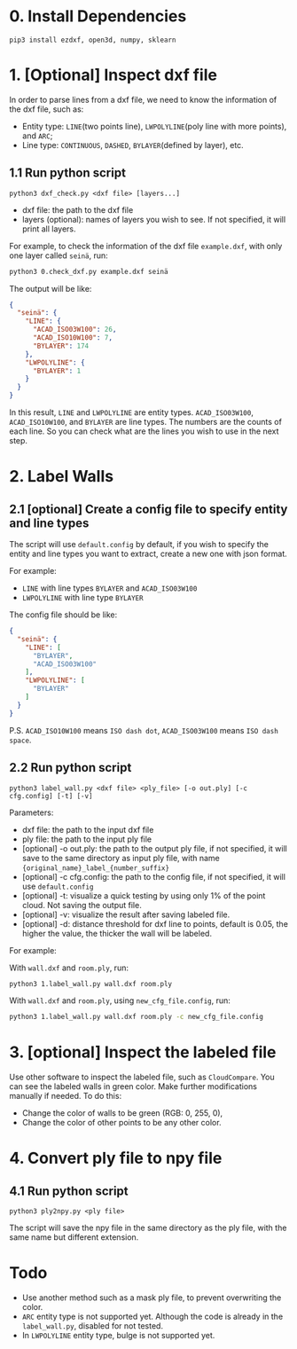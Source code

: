 # 0. Install Dependencies

```
pip3 install ezdxf, open3d, numpy, sklearn
```

# 1. [Optional] Inspect dxf file

In order to parse lines from a dxf file, we need to know the information of the dxf file, such as:

- Entity type: `LINE`(two points line), `LWPOLYLINE`(poly line with more points), and `ARC`;
- Line type: `CONTINUOUS`, `DASHED`, `BYLAYER`(defined by layer), etc.

## 1.1 Run python script

`python3 dxf_check.py <dxf file> [layers...]`

- dxf file: the path to the dxf file
- layers (optional): names of layers you wish to see. If not specified, it will print all
  layers.

For example, to check the information of the dxf file `example.dxf`, with only one layer called `seinä`,
run:

```bash
python3 0.check_dxf.py example.dxf seinä
```

The output will be like:

```json
{
  "seinä": {
    "LINE": {
      "ACAD_ISO03W100": 26,
      "ACAD_ISO10W100": 7,
      "BYLAYER": 174
    },
    "LWPOLYLINE": {
      "BYLAYER": 1
    }
  }
}

```

In this result, `LINE` and `LWPOLYLINE` are entity types. `ACAD_ISO03W100`, `ACAD_ISO10W100`, and `BYLAYER` are line
types. The numbers are the counts of each line. So you can check what are the lines you wish to use in the next step.

# 2. Label Walls

## 2.1 [optional] Create a config file to specify entity and line types

The script will use `default.config` by default, if you wish to specify the entity and line types you want to extract,
create a new one with json format.

For example:

- `LINE` with line types `BYLAYER` and `ACAD_ISO03W100`
- `LWPOLYLINE` with line type `BYLAYER`

The config file should be like:

```json
{
  "seinä": {
    "LINE": [
      "BYLAYER",
      "ACAD_ISO03W100"
    ],
    "LWPOLYLINE": [
      "BYLAYER"
    ]
  }
}
```

P.S. `ACAD_ISO10W100` means `ISO dash dot`, `ACAD_ISO03W100` means `ISO dash space`.

## 2.2 Run python script

`python3 label_wall.py <dxf file> <ply_file> [-o out.ply] [-c cfg.config] [-t] [-v]`

Parameters:

- dxf file: the path to the input dxf file
- ply file: the path to the input ply file
- [optional] -o out.ply: the path to the output ply file, if not specified, it will save to the same directory as input
  ply file, with name `{original_name}_label_{number_suffix}`
- [optional] -c cfg.config: the path to the config file, if not specified, it will use `default.config`
- [optional] -t: visualize a quick testing by using only 1% of the point cloud. Not saving the output file.
- [optional] -v: visualize the result after saving labeled file.
- [optional] -d: distance threshold for dxf line to points, default is 0.05, the higher the value, the thicker the wall
  will be labeled.

For example:

With `wall.dxf` and `room.ply`, run:

```bash
python3 1.label_wall.py wall.dxf room.ply
```

With `wall.dxf` and `room.ply`, using `new_cfg_file.config`, run:

```bash
python3 1.label_wall.py wall.dxf room.ply -c new_cfg_file.config
```

# 3. [optional] Inspect the labeled file

Use other software to inspect the labeled file, such as `CloudCompare`. You can see the labeled walls in green color.
Make further modifications manually if needed. To do this:

- Change the color of walls to be green (RGB: 0, 255, 0),
- Change the color of other points to be any other color.

# 4. Convert ply file to npy file

## 4.1 Run python script

```
python3 ply2npy.py <ply file>
```

The script will save the npy file in the same directory as the ply file, with the same name but different extension.

# Todo

- Use another method such as a mask ply file, to prevent overwriting the color.
- `ARC` entity type is not supported yet. Although the code is already in the `label_wall.py`, disabled for not tested.
- In `LWPOLYLINE` entity type, bulge is not supported yet.